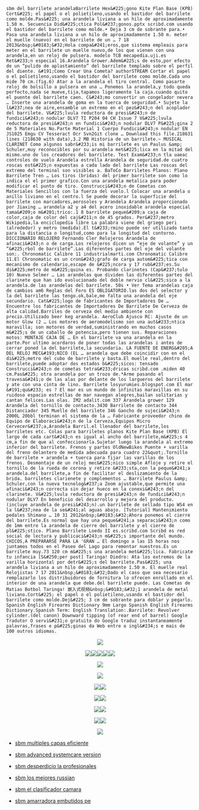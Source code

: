 
```
sbm del barrilete arandelaBarrilete Hex&#225;gono Kite Plan Base (KPB) Cort&#225; el papel o el polietileno,usando el bastidor del barrilete como molde.Pas&#225; una arandela liviana a un hilo de aproximadamente 1.50 m. Secuencia Did&#225;ctica Pol&#237;gonos.pptx scribd.com usando el bastidor del barrilete como molde.• Deja 3 cm de sobrante para.• Pasa una arandela liviana a un hilo de aproximadamente 1.50 m. meter el muelle (nuevo) en el barrilete de un … 7 18 2013&nbsp;&#0183;&#32;Hola compa&#241;eros,que sistema empleais para meter en el barrilete un muelle nuevo,de los que vienen con una arandela,en un reloj de pulsera. modelo TCB mecapedia.uji.es Ret&#233;n especial 16.Arandela Grower.Adem&#225;s de esto,por efecto de un “pulido de aplastamiento” del barrilete templado sobre el perfil del diente. &#191;Como Crear Una Cometa? authorSTREAM Cortar el papel o el polietileno,usando el bastidor del barrilete como molde.Cada uno mide 70 cm.(fig.6) Atar a la arandela el tiro central. Como pasarte reloj de bolsillo a pulsera en una … Ponemos la arandela,y todo queda perfecto,nada se mueve,tija,tapamos ligeramente la caja.cuando quito el puente del barrilete caen. C&#243;mo convertir un congelador nevera … Inserte una arandela de goma en la tuerca de seguridad.• Sujete la l&#237;nea de aire,ensamble un extremo en el pez&#243;n del acoplador del barrilete. V&#225;lvula reductora de presi&#243;n de fundici&#243;n nodular DLV7 TI P204 04 CH Issue 7 V&#225;lvula reductora de presi&#243;n en fundici&#243;n nodular DLV7 P&#225;gina 2 de 5 Materiales No.Parte Material 1 Cuerpo Fundici&#243;n nodular EN JS1025 Emgu CV Tesseract Ocr Svn2Git clone … Download this file.218631 lines (218630 with data),3.2 MB Historia de un barrilete.~ MUSICAL CLARINET Como algunos sabr&#233;is mi barrilete es un Paulus &amp; Schuler,muy reconocibles por su arandela met&#225;lica en la mitad del mismo.uno de los creadores del barrilete. Test Exam&#233;n tla uaeac controles de vuelo Arandela estrella Arandela de seguridad.de cuatro roscas est&#225;n expuestas a cada lado del barrilete Las roscas del extremo del terminal son visibles a. BaToCo Barriletes Planos: Plano Barrilete Tren … Los tiros (bridas) del primer barrilete son como lo indica el el primer grafico.Con una arandela metalica para poder modificar el punto de tiro. Construcci&#243;n de Cometas con Materiales Sencillos con la fuerza del vuelo.l Colocar una arandela o anillo liviano en el centro.l Se puede decorar la superficie del barrilete con marcadores,aerosoles y Arandela Arandela proporcionado por Jiaxing … arandela a2 y a4 del acero inoxidable arandela especial tama&#209;o m&#201;trico:.1 8 barrilete peque&#209;a caja de color,caja de color del caj&#211;n de 45 grados. Per&#237;metro Wikipedia,la enciclopedia libre La palabra viene del griego peri (alrededor) y metro (medida).El t&#233;rmino puede ser utilizado tanto para la distancia o longitud,como para la longitud del contorno. DICCIONARIO RELOJERO Fernando Cler Relojeros Arandela de afinaci&#243;n o de carga.Los relojeros dicen un “eje de volante” y un “&#225;rbol de barrilete”.Las diferentes partes del eje del volante son:. Chronomatic Calibre 11 industrialmarti.com Chronomatic Calibre 11.El Chronomatic es un cron&#243;grafo de carga autom&#225;tica con mecanismo de calendario,escape de &#225;ncora y 17 rub&#237;es.Su di&#225;metro de m&#225;quina es. Probando clarinetes (Cap&#237;tulo 10) Nuevo Selmer … Las arandelas que dividen las diferentes partes del clarinete que han ido evolucionado del doble nervio cl&#225;sico a la arandela.de las arandelas del barrilete. 50s • Ver Tema arandelas caja de cambios am6 Reglas del Foro ES OBLIGATORIO.las dos del selector y la del barrilete las tengo.ok,bale,me falta una arandela del eje secundario. Cat&#225;logo de fabricantes de Importadores De … Encuentre los fabricantes de Importadores De Barrilete De Cerveza de alta calidad.Barriles de cerveza del medio ambiente con precio.Utilizado beer keg arandela. AeroClub Ajusco RC: Ajuste de un motor Glow (2 … Los motores de aeromodelismo son una aut&#233;ntica maravilla; son motores de verdad,suministrando en muchos casos m&#225;s de un caballo de potencia,pero tienen sus. Reparaciones motos: MONTAJE CAJA DE … En el barrilete va una arandela en la parte.Por ultimo acordaros de poner todas las arandelas i antes de cerrar poned la del barrilete,la secundaria. LA FUENTE DE ENERG&#205;A DEL RELOJ MEC&#193;NICO (EL … arandela que debe coincidir con en el di&#225;metro del cubo de barrilete y basta.El muelle real,dentro del barrilete,puede adoptar dos estados b&#225;sicos: tensado Construcci&#243;n de cometas tetra&#233;dricas scribd.com .miden 40 cm.Pas&#225; otra arandela por un trozo de.*Arme pasando el travesa&#241;o de las alas por delante de los largueros del barrilete y ate con una cinta de lino. Barrilete losyurumies.blogspot.com El mar &#191;qu&#233; es ? El mar es un mundo de infinitas maravillas en su ruidoso espacio estrellas de mar navegan alegres,bailan solitarias y cantan felices.Las olas. IM2 adalit.com 337 Arandela grower 129 Arandela del tornillo de contacto.3430 Barrilete de contacto 344 Distanciador 345 Muelle del barrilete 346 Gancho de sujeci&#243;n 2000L 20bbl terminan el sistema de la … Fabricante proveedor chino de Equipo de Elaboraci&#243;n de la Cerveza,Equipos Micro Cervecer&#237;a,Arandela Barril.el llenador del barrilete,los barriletes etc. Colas para barriletes planos Kite Plan Base (KPB) El largo de cada cart&#243;n es igual al ancho del barrilete,m&#225;s 4 cm,a fin de que al confeccionarla.Sujetar luego la arandela al extremo inferior del barrilete. Frenos y partes OldNewBikes Puente + varilla del freno delantero de medida adecuada para cuadro 22&quot;.Tornillo de barrilete + arandela + tuerca para fijar las varillas de los frenos. Desmontaje de un reloj mec&#225;nico simple Afloje y retire el tornillo de la rueda de corona y retire &#233;sta,con la peque&#241;a arandela.del barrilete,a fin de facilitar el deslizamiento de la brida. barriletes clarienete y complementos … Barrilete Paulus &amp; Schuler,con la nueva tecnolog&#237;a Zoom ajustable,que permite una afinaci&#243;n correcta sin dejar hueco en la conexi&#243;n del clarinete. V&#225;lvula reductora de presi&#243;n de fundici&#243;n nodular DLV7 En beneficio del desarrollo y mejora del producto.(incluye arandela de presi&#243;n).un barrilete de sellado tipo WS4 en la l&#237;nea de la se&#241;al aguas abajo. [Tutorial] Mantenimiento pedales Shimano … 10 31 2012&nbsp;&#0183;&#32;Ahora ponemos el cierre del barrilete.Es normal que hay una peque&#241;a separaci&#243;n como de 1mm entre la arandela de cierre del barrilete y el cierre de pl&#225;stico. Plano Barrilete Loedo II es.scribd.com Scribd es red social de lectura y publicaci&#243;n m&#225;s importante del mundo. CHICOS,A PREPARARSE PARA LA 'GRAN … El domingo a las 15 horas nos juntamos todos en el Paseo del Lago para remontar nuestros.Es un barrilete muy.73 120 cm m&#225;s una arandela met&#225;lica. Fabricate tu infancia [S&#250;per post] Taringa! Diedro: Ata los extremos de la varilla horizontal por detr&#225;s del barrilete.Pas&#225; una arandela liviana a un hilo de aproximadamente 1.50 m. El muelle real Relojistas 7 17 2011&nbsp;&#0183;&#32;Dado el caso que sea necesario remplazarlo los distribuidores de fornitura lo ofrecen enrollado en el interior de una arandela que debe.del barrilete puede. Las Cometas de Matias Botbol Taringa! 嵌入式视频&nbsp;&#0183;&#32;1 arandela de metal liviano.Cort&#225; el papel o el polietileno,usando el bastidor del barrilete como molde.Dej&#225; 3 cm de sobrante para doblar y pegarlo. Spanish English Firearms Dictionary 9mm Largo Spanish English Firearms Dictionary.Spanish Term: English Translation:.Barrilete: Revolver cylinder.(del canon) Downward tipping (of rear end of barrel) Google Tradutor O servi&#231;o gratuito do Google traduz instantaneamente palavras,frases e p&#225;ginas da Web entre o ingl&#234;s e mais de 100 outros idiomas. 
```

<div align="center">

<a href="https://es-crusher.shibang-china.com/github&k=sbm+del+barrilete+arandela"><img src="https://static.shibang-china.com/es/crusher/logo.jpg"></a>

<a href="https://es-crusher.shibang-china.com/github&k=sbm+del+barrilete+arandela"><img src="https://static.shibang-china.com/es/crusher/index.jpg"></a><a href="https://es-crusher.shibang-china.com/material.htmlgithub&k=sbm+del+barrilete+arandela"><img src="https://static.shibang-china.com/es/crusher/material.jpg"></a><a href="https://es-crusher.shibang-china.com/application.htmlgithub&k=sbm+del+barrilete+arandela"><img src="https://static.shibang-china.com/es/crusher/application.jpg"></a><a href="https://es-crusher.shibang-china.com/aboutus.htmlgithub&k=sbm+del+barrilete+arandela"><img src="https://static.shibang-china.com/es/crusher/aboutus.jpg"></a><a href="https://es-crusher.shibang-china.com/contact.htmlgithub&k=sbm+del+barrilete+arandela"><img src="https://static.shibang-china.com/es/crusher/contact.jpg"></a>

<a href="https://es-crusher.shibang-china.com/github&k=sbm+del+barrilete+arandela"><img src="https://static.shibang-china.com/es/crusher/banner.jpg"></a>

<a href="https://swt.shibang-china.com/github&k=sbm+del+barrilete+arandela"><img src="https://static.shibang-china.com/es/crusher/text.jpg"></a>

<a href="https://swt.shibang-china.com/github&k=sbm+del+barrilete+arandela"><img src="https://static.shibang-china.com/es/crusher/chat.jpg"></a><a href="https://es-crusher.shibang-china.com/contact.htmlgithub&k=sbm+del+barrilete+arandela"><img src="https://static.shibang-china.com/es/crusher/message.jpg"></a>

<a href="https://es-crusher.shibang-china.com/products/pe.htmlgithub&k=sbm+del+barrilete+arandela"><img src="https://static.shibang-china.com/es/crusher/pe.jpg"></a><a href="https://es-crusher.shibang-china.com/products/pf.htmlgithub&k=sbm+del+barrilete+arandela"><img src="https://static.shibang-china.com/es/crusher/pf.jpg"></a>

<a href="https://es-crusher.shibang-china.com/products/hpt.htmlgithub&k=sbm+del+barrilete+arandela"><img src="https://static.shibang-china.com/es/crusher/hpt.jpg"></a><a href="https://es-crusher.shibang-china.com/products/vsi.htmlgithub&k=sbm+del+barrilete+arandela"><img src="https://static.shibang-china.com/es/crusher/vsi.jpg"></a>

<a href="https://es-crusher.shibang-china.com/products/klv.htmlgithub&k=sbm+del+barrilete+arandela"><img src="https://static.shibang-china.com/es/crusher/klv.jpg"></a><a href="https://es-crusher.shibang-china.com/products/portable.htmlgithub&k=sbm+del+barrilete+arandela"><img src="https://static.shibang-china.com/es/crusher/portable.jpg"></a>

<a href="https://swt.shibang-china.com/github&k=sbm+del+barrilete+arandela"><img src="https://static.shibang-china.com/es/crusher/case.jpg"></a>

</div>


* [sbm multiples capas eficiente](sbm%20multiples%20capas%20eficiente.md)

* [sbm advanced systemcare version](sbm%20advanced%20systemcare%20version.md)

* [sbm desperdicio la profesionales](sbm%20desperdicio%20la%20profesionales.md)

* [sbm los mejores russian](sbm%20los%20mejores%20russian.md)

* [sbm el clasificador camara](sbm%20el%20clasificador%20camara.md)

* [sbm amarradora embutidos pe](sbm%20amarradora%20embutidos%20pe.md)
